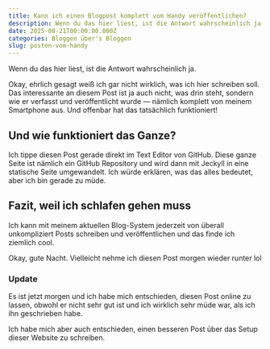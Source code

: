 ```yaml
---
title: Kann ich einen Blogpost komplett vom Handy veröffentlichen?
description: Wenn du das hier liest, ist die Antwort wahrscheinlich ja.
date: 2025-08-21T00:00:00.000Z
categories: Bloggen über's Bloggen
slug: posten-vom-handy
---
```


Wenn du das hier liest, ist die Antwort wahrscheinlich ja.

<!--more-->

Okay, ehrlich gesagt weiß ich gar nicht wirklich, was ich hier schreiben soll.
Das interessante an diesem Post ist ja auch nicht, was drin steht, sondern 
wie er verfasst und veröffentlicht wurde — nämlich komplett von meinem Smartphone aus.
Und offenbar hat das tatsächlich funktioniert!

## Und wie funktioniert das Ganze?
Ich tippe diesen Post gerade direkt im Text Editor von GitHub.
Diese ganze Seite ist nämlich ein GitHub Repository und wird dann mit Jeckyll in eine 
statische Seite umgewandelt. Ich würde erklären, was das alles bedeutet, aber ich bin 
gerade zu müde.

## Fazit, weil ich schlafen gehen muss
Ich kann mit meinem aktuellen Blog-System jederzeit von überall unkompliziert Posts schreiben 
und veröffentlichen und das finde ich ziemlich cool.

Okay, gute Nacht. Vielleicht nehme ich diesen Post morgen wieder runter lol

<section>
    <h3> Update </h3>
    <p>Es ist jetzt morgen und ich habe mich entschieden, diesen Post online zu lassen, obwohl er nicht sehr gut ist und ich wirklich sehr müde war, als ich ihn geschrieben habe.</p>
    <p>Ich habe mich aber auch entschieden, einen besseren Post über das Setup dieser Website zu schreiben.</p>
</section>

